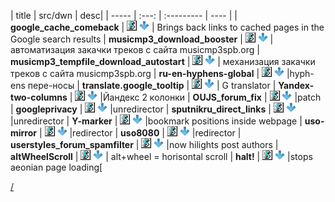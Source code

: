 | title | src/dwn | desc|
| ----- | :---:  | :--------- | ---- |
| **google_cache_comeback** | [![src](/res/Script.png)](google_cache_comeback.user.js)  [ ![dwn](/res/Down.png)](/../../raw/master/src/google_cache_comeback.user.js) | Brings back links to cached pages in the Google search results
|	**musicmp3_download_booster** | [![src](/res/Script.png)](musicmp3_download_booster.user.js) [ ![dwn](/res/Down.png)](/../../raw/master/src/musicmp3_download_booster.user.js) | автоматизация закачки треков с сайта musicmp3spb.org
|	**musicmp3_tempfile_download_autostart** | [![src](/res/Script.png)](musicmp3_download_booster) [![dwn](/res/Down.png)](/../../raw/master/src/musicmp3_tempfile_download_autostart.user.js) | механизация закачки треков с сайта musicmp3spb.org
|	**ru-en-hyphens-global** | [![src](/res/Script.png)](ru-en-hyphens-global.user.js) [ ![dwn](/res/Down.png)](/../../raw/master/src/ru-en-hyphens-global.user.js) |hyph-ens пере-носы
|	**translate.google_tooltip** | [![src](/res/Script.png)](translate.google_tooltip.user.js) [![dwn](/res/Down.png)](/../../raw/master/src/translate.google_tooltip.user.js) | G translator
|	**Yandex-two-columns** | [![src](/res/Script.png)](Yandex-two-columns.user.js) [![dwn](/res/Down.png)](/../../raw/master/src/Yandex-two-columns.user.js) |Йандекс 2 колонки
|	**OUJS_forum_fix** | [![src](/res/Script.png)](OUJS_forum_fix.user.js) [![dwn](/res/Down.png)](/../../raw/master/src/OUJS_forum_fix.user.js) |patch
|	**googleprivacy** | [![src](/res/Script.png)](googleprivacy.user.js) [![dwn](/res/Down.png)](/../../raw/master/src/googleprivacy.user.js) |unredirector
|	**sputnikru_direct_links** | [![src](/res/Script.png)](sputnikru_direct_links.user.js) [![dwn](/res/Down.png)](/../../raw/master/src/sputnikru_direct_links.user.js) |unredirector
|	**Y-marker** | [![src](/res/Script.png)](Y-marker.user.js) [![dwn](/res/Down.png)](/../../raw/master/src/Y-marker.user.js) |bookmark positions inside webpage
|	**uso-mirror** | [![src](/res/Script.png)](uso-mirror.user.js) [![dwn](/res/Down.png)](/../../raw/master/src/uso-mirror.user.js) |redirector
|	**uso8080** | [![src](/res/Script.png)](uso8080.user.js) [![dwn](/res/Down.png)](/../../raw/master/src/uso8080.user.js) |redirector
|	**userstyles_forum_spamfilter** | [![src](/res/Script.png)](userstyles_forum_spamfilter.user.js) [![dwn](/res/Down.png)](/../../raw/master/src/userstyles_forum_spamfilter.user.js) |now hilights post authors
|	**altWheelScroll** | [![src](/res/Script.png)](altWheelScroll.user.js) [![dwn](/res/Down.png)](/../../raw/master/src/altWheelScroll.user.js) | alt+wheel = horisontal scroll
|	**halt!** | [![src](/res/Script.png)](halt.user.js) [![dwn](/res/Down.png)](/../../raw/master/src/halt.user.js) |stops aeonian page loading[

[/](/)
